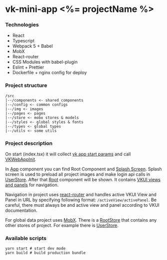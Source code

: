 # vk-mini-app <%= projectName %>

### Technologies

- React
- Typescript
- Webpack 5 + Babel
- MobX
- React-router
- CSS Modules with babel-plugin
- Eslint + Prettier
- Dockerfile + nginx config for deploy

### Project structure

```
/src
|--/components <- shared components
|--/config <- common configs
|--/img <- images
|--/pages <- pages
|--/store <- mobx stores & models
|--/styles <- global styles & fonts
|--/types <- global types
|--/utils <- some utils
```

### Project description

On start (index.tsx) it will collect [vk app start params](https://vk.com/dev/vk_apps_docs3?f=6.%2B%D0%9F%D0%B0%D1%80%D0%B0%D0%BC%D0%B5%D1%82%D1%80%D1%8B%2B%D0%B7%D0%B0%D0%BF%D1%83%D1%81%D0%BA%D0%B0) and call [VKWebAppInit](https://vk.com/dev/vkbridge/vkwebappinit).

In [App](src/templates/vk-mini-app/src/App.tsx) component you can find Root Component and [Splash Screen](src/templates/vk-mini-app/src/pages/Splash/Splash.tsx). Splash screen is used to preload all project images and make login api calls in [UserStore](src/templates/vk-mini-app/src/store/UserStore.ts). After that [Root](src/templates/vk-mini-app/src/pages/Root/Root.tsx) component will be shown. It contains [VKUI views and panels](https://vkcom.github.io/VKUI/#section-%D1%81%D1%82%D1%80%D1%83%D0%BA%D1%82%D1%83%D1%80%D0%B0-%D1%8D%D0%BA%D1%80%D0%B0%D0%BD%D0%BE%D0%B2) for navigation.

Navigation in project uses [react-router](https://reactrouter.com/web/guides/quick-start) and handles active VKUI View and Panel in URL by specifying following format: `/activeView/activePanel`. Be careful, there must always be and active view and panel according to VKUI documentation.

For global data project uses [MobX](https://mobx.js.org/). There is a [RootStore](src/templates/vk-mini-app/src/store/RootStore.ts) that contains any other stores of project. For example there is [UserStore](src/templates/vk-mini-app/src/store/UserStore.ts).

### Available scripts

```
yarn start # start dev mode
yarn build # build production bundle
```
